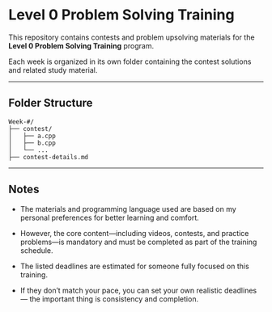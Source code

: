 #  Level 0 Problem Solving Training

This repository contains contests and problem upsolving materials for the **Level 0 Problem Solving Training** program.

Each week is organized in its own folder containing the contest solutions and related study material.

---

##  Folder Structure

```plaintext
Week-#/
├── contest/
│   ├── a.cpp
│   ├── b.cpp
│   └── ...
├── contest-details.md

```
---

##  Notes

- The materials and programming language used are based on my personal preferences for better learning and comfort.

- However, the core content—including videos, contests, and practice problems—is mandatory and must be completed as part of the training schedule.

- The listed deadlines are estimated for someone fully focused on this training.
- If they don’t match your pace, you can set your own realistic deadlines — the important thing is consistency and completion.
